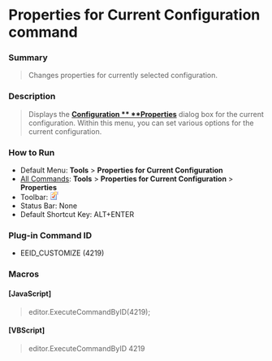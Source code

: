 # Properties for Current Configuration command

### Summary

> Changes properties for currently selected configuration.

### Description

> Displays the **[Configuration \**
> **Properties](../../dlg/properties/index)** dialog box for the current configuration. Within this
> menu, you can set
> various options for the current configuration.

### How to Run

- Default Menu: **Tools** \> **Properties for Current Configuration**
- [All Commands](all_commands): **Tools** >
**Properties for Current Configuration** \> **Properties**
- Toolbar: ![](../../images/properties.gif)
- Status Bar: None
- Default Shortcut Key: ALT+ENTER

### Plug-in Command ID

- EEID\_CUSTOMIZE (4219)

### Macros

#### \[JavaScript\]

> editor.ExecuteCommandByID(4219);

#### \[VBScript\]

> editor.ExecuteCommandByID 4219